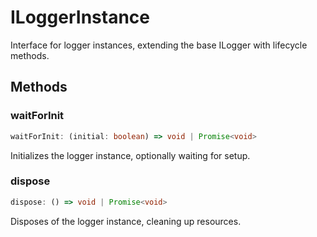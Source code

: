 # ILoggerInstance

Interface for logger instances, extending the base ILogger with lifecycle methods.

## Methods

### waitForInit

```ts
waitForInit: (initial: boolean) => void | Promise<void>
```

Initializes the logger instance, optionally waiting for setup.

### dispose

```ts
dispose: () => void | Promise<void>
```

Disposes of the logger instance, cleaning up resources.
